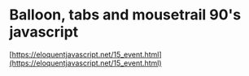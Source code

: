# Balloon, tabs and mousetrail 90's javascript

[https://eloquentjavascript.net/15_event.html](https://eloquentjavascript.net/15_event.html)
